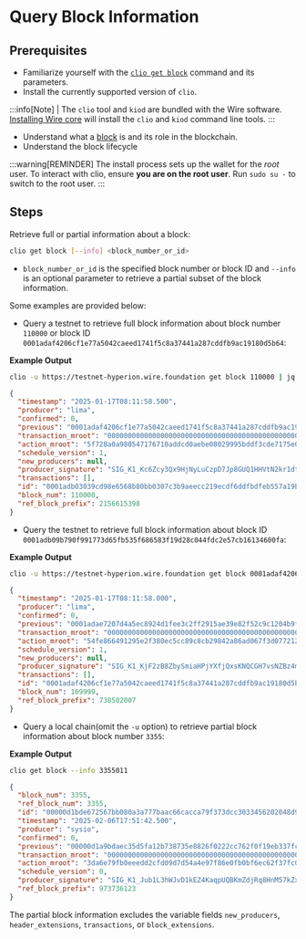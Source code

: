 # Query Block Information

## Prerequisites

* Familiarize yourself with the [`clio get block`](/docs/api-reference/tooling/clio/command-reference/get/block.md) command and its parameters.
* Install the currently supported version of `clio`.

:::info[Note]
| The `clio` tool and `kiod` are bundled with the Wire software. [Installing Wire core](/docs/getting-started/install-dependencies.md) will install the `clio` and `kiod` command line tools.
:::

<!-- TODO: add reference for block lifecycle -->

* Understand what a [block](/docs/introduction/glossary.md#block) is and its role in the blockchain.
* Understand the block lifecycle

:::warning[REMINDER]
The install process sets up the wallet for the *root* user. To interact with clio, ensure **you are on the root user**. Run `sudo su -` to switch to the root user.
:::

## Steps

Retrieve full or partial information about a block:

```sh
clio get block [--info] <block_number_or_id>
```

* `block_number_or_id` is the specified block number or block ID and `--info` is an optional parameter to retrieve a partial subset of the block information.

Some examples are provided below:

* Query a testnet to retrieve full block information about block number `110000` or block ID `0001adaf4206cf1e77a5042caeed1741f5c8a37441a287cddfb9ac19180d5b64`:

**Example Output**

```sh
clio -u https://testnet-hyperion.wire.foundation get block 110000 | jq .
```

```json
{
  "timestamp": "2025-01-17T08:11:58.500",
  "producer": "lima",
  "confirmed": 0,
  "previous": "0001adaf4206cf1e77a5042caeed1741f5c8a37441a287cddfb9ac19180d5b64",
  "transaction_mroot": "0000000000000000000000000000000000000000000000000000000000000000",
  "action_mroot": "5f728a0a980547176710addcd0aebe08029995bddf3cde7175e0fbdd687aa3e2",
  "schedule_version": 1,
  "new_producers": null,
  "producer_signature": "SIG_K1_Kc6Zcy3Qx9HjNyLuCzpD7Jp8GUQ1HHVtN2kr1dtu7BvMZ91ScMP8PS9scsYiyAHqjvgufjevJu1Xg2ELDzft9WF8qbhE7m",
  "transactions": [],
  "id": "0001adb03039cd98e6568b80bb0307c3b9aeecc219ecdf6ddfbdfeb557a19b7e",
  "block_num": 110000,
  "ref_block_prefix": 2156615398
}
```

* Query the testnet to retrieve full block information about block ID `0001adb09b790f991773d65fb535f686583f19d28c044fdc2e57cb16134600fa`:

**Example Output**

```sh
clio -u https://testnet-hyperion.wire.foundation get block 0001adaf4206cf1e77a5042caeed1741f5c8a37441a287cddfb9ac19180d5b64
```

```json
{
  "timestamp": "2025-01-17T08:11:58.000",
  "producer": "lima",
  "confirmed": 0,
  "previous": "0001adae7207d4a5ec8924d1fee3c2ff2915ae39e82f52c9c1204b9fd6639574",
  "transaction_mroot": "0000000000000000000000000000000000000000000000000000000000000000",
  "action_mroot": "54fe866491295e2f380ec5cc89c8cb29842a86ad067f3d077212b8dcb7f81b2e",
  "schedule_version": 1,
  "new_producers": null,
  "producer_signature": "SIG_K1_KjF2zB8ZbySmiaHPjYXfjQxsKNQCGH7vsNZBz4mvMfkL4pRSYDFkDiVnGeA5AhjgHeVcA3q5GXc2aXEGBxF3sFU9kkUFCq",
  "transactions": [],
  "id": "0001adaf4206cf1e77a5042caeed1741f5c8a37441a287cddfb9ac19180d5b64",
  "block_num": 109999,
  "ref_block_prefix": 738502007
}
```

* Query a local chain(omit the `-u` option) to retrieve partial block information about block number `3355`:

**Example Output**

```sh
clio get block --info 3355011
```

```json
{
  "block_num": 3355,
  "ref_block_num": 3355,
  "id": "00000d1bde672567bb080a3a777baac66cacca79f373dcc3033456202048d939",
  "timestamp": "2025-02-06T17:51:42.500",
  "producer": "sysio",
  "confirmed": 0,
  "previous": "00000d1a9bdaec35d5fa12b738735e8826f0222cc762f0f19eb337fc8ee4e167",
  "transaction_mroot": "0000000000000000000000000000000000000000000000000000000000000000",
  "action_mroot": "3da6e79fb0eeedd2cfd09d7d54a4e97f86e0fb0bf6ec62f37fc01d942bb625f7",
  "schedule_version": 0,
  "producer_signature": "SIG_K1_Jub1L3hWJvD1kEZ4KaqpUQBKmZdjRq8HnM57kZxKGPiRMoK3Xs5QJnp4xFmooZxvJpTMmK1aLenirYXvh8xEidf4zgRDwh",
  "ref_block_prefix": 973736123
}
```

The partial block information excludes the variable fields `new_producers`, `header_extensions`, `transactions`, or `block_extensions`.
